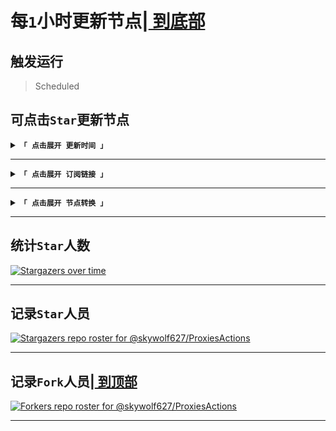 # <span id="top">每`1`小时更新节点|[	到底部	](#bottom)</span>
## 触发运行
> Scheduled	
## 可点击`Star`更新节点
<details><summary><code><strong>「 点击展开 更新时间 」</strong></code></summary>

****
|最近更新时间|
| :----: |
|2022年06月15日·周3·14点13分38秒.943毫秒|
|下次更新时间|
2022年06月15日·周3·15点13分38秒.946毫秒

</details>

****
<details><summary><code><strong>「 点击展开 订阅链接 」</strong></code></summary>

****
|	π	|原链接|加速①|加速②|
| :----: | :----: | :----: | :----: |
|	1	|[raw](https://raw.githubusercontent.com/some6508/all/master/clash)|[jsdelivr](https://cdn.jsdelivr.net/gh/some6508/all@master/clash)|[staticdn](https://raw.staticdn.net/some6508/all/master/clash)|
|	2	|[raw](https://raw.githubusercontent.com/some6508/all/master/v2ray)|[jsdelivr](https://cdn.jsdelivr.net/gh/some6508/all@master/v2ray)|[staticdn](https://raw.staticdn.net/some6508/all/master/v2ray)|
|	3	|[raw](https://raw.githubusercontent.com/some6508/all/master/surfboard)|[jsdelivr](https://cdn.jsdelivr.net/gh/some6508/all@master/surfboard)|[staticdn](https://raw.staticdn.net/some6508/all/master/surfboard)|

****
````
https://raw.githubusercontent.com/some6508/all/master/clash
https://raw.githubusercontent.com/some6508/all/master/v2ray
https://raw.githubusercontent.com/some6508/all/master/surfboard

````
</details>

****
<details><summary><code><strong>「 点击展开 节点转换 」</strong></code></summary>

****
|订阅转换|
| :----: |
|https://sub.v1.mk/|
|http://sub.443.mba/|
|https://bianyuan.xyz/|
|https://acl4ssr-sub.github.io/|
|https://ssc.sihai.gq/|
|https://subs.cycxtit.ga/|
|http://subconver111.coolpage.biz/|

****
````
https://sub.v1.mk/
http://sub.443.mba/
https://bianyuan.xyz/
https://acl4ssr-sub.github.io/
https://ssc.sihai.gq/
https://subs.cycxtit.ga/
http://subconver111.coolpage.biz/

````
</details>

****

## 统计`Star`人数
[![Stargazers over time](https://starchart.cc/some6508/all.svg)](https://starchart.cc/some6508/all)

****

## 记录`Star`人员
[![Stargazers repo roster for @skywolf627/ProxiesActions](https://reporoster.com/stars/some6508/all)](https://github.com/some6508/all/stargazers)

****

## <span id="bottom">记录`Fork`人员|[	到顶部	](#top)</span>
[![Forkers repo roster for @skywolf627/ProxiesActions](https://reporoster.com/forks/some6508/all)](https://github.com/some6508/all/network/members)

****
